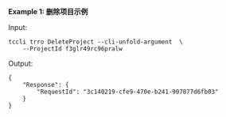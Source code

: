 **Example 1: 删除项目示例**



Input: 

```
tccli trro DeleteProject --cli-unfold-argument  \
    --ProjectId f3glr49rc96pralw
```

Output: 
```
{
    "Response": {
        "RequestId": "3c140219-cfe9-470e-b241-907877d6fb03"
    }
}
```


